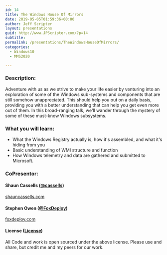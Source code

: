 ```yaml
---
id: 14
title: The Windows House Of Mirrors
date: 2019-05-05T01:59:36+00:00
author: Jeff Scripter
layout: presentations
guid: http://www.JPScripter.com/?p=14
subtitle:
permalink: /presentations/TheWindowsHouseOfMirrors/
categories:
  - Windows10
  - MMS2020

---
```


### Description:
Adventure with us as we strive to make your life easier by venturing into an exploration of some of the Windows sub-systems and components that are still somehow unappreciated. This should help you out on a daily basis, providing you with a better understanding that can help you get even more out of them. In this broad-ranging talk, we'll wander through the mystery of some of these must-know Windows subsystems.

### What you will learn:
* What the Windows Registry actually is, how it's assembled, and what it's hiding from you
* Basic understanding of WMI structure and function
* How Windows telemetry and data are gathered and submitted to Microsoft.

### CoPresentor:

#### Shaun Cassells ([@cassells](https://www.twitter.com/cassells))
[shauncassells.com](https://shauncassells.com)

#### Stephen Owen ([@FoxDeploy](https://www.twitter.com/FoxDeploy))
[foxdeploy.com](https://www.foxdeploy.com)

<!--
#### Presentation:

   [The Windows House Of Mirrors](/assets/presentations/TheWindowsHouseOfMirrors.pdf)

   [Demo Code](/assets/presentations/FirstStepsInSecuringYourScripts.zip)
   -->

#### License ([License](/assets/presentations/License))
All Code and work is open sourced under the above license. Please use and share, but credit me and my peers for our work.